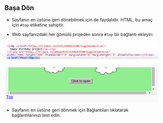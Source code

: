 ## Başa Dön

+ Sayfanın en üstüne geri dönebilmek için de faydalıdır. HTML, bu amaç için `#top` etiketine sahiptir.

+ Web sayfanızdaki her gömülü projeden sonra `#top` bir bağlantı ekleyin:

![ekran görüntüsü](images/showcase-top-code.png)

![ekran görüntüsü](images/showcase-top-output.png)

+ Sayfanın en üstüne geri dönmek için Bağlantıları tıklatarak bağlantılarınızı test edin.